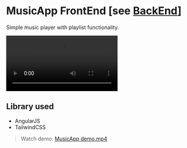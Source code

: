 # MusicApp FrontEnd [see [BackEnd](https://github.com/ma-altaf/musicApp_backend)]

Simple music player with playlist functionality.

<video src="MusicApp demo.mp4" controls></video>

## Library used

- AngularJS
- TailwindCSS

> Watch demo: [MusicApp demo.mp4](./MusicApp%20demo.mp4)
